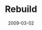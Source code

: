 ---
layout: music 
title: "Rebuild"
date: 2009-03-02 
description: "Music from the \"Reset\" series."
audio: "http://s3.amazonaws.com/crossroadsaudiomessages/Rebuild.mp3"
audio-duration: "03:41"
src: "http://s3.amazonaws.com/crossroads-media/images/legacy/content/RESET_190x110.gif"
---